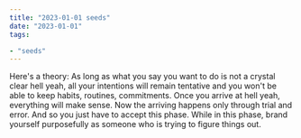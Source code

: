 ```yaml
---
title: "2023-01-01 seeds"
date: "2023-01-01"
tags:

- "seeds"
---
```


Here's a theory: As long as what you say you want to do is not a crystal clear hell yeah, all your intentions will remain tentative and you won't be able to keep habits, routines, commitments. Once you arrive at hell yeah, everything will make sense. Now the arriving happens only through trial and error. And so you just have to accept this phase. While in this phase, brand yourself purposefully as someone who is trying to figure things out.